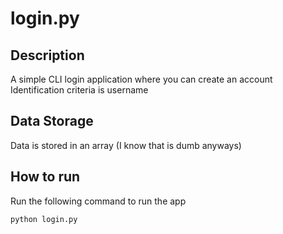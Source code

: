 # login.py

## Description

A simple CLI login application where you can create an account
Identification criteria is username

## Data Storage

Data is stored in an array
(I know that is dumb anyways)

## How to run

Run the following command to run the app
```bash
python login.py
```
